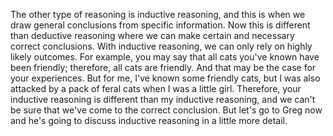 The other type of reasoning is inductive reasoning, and this is when we draw
general conclusions from specific information. Now this is different than
deductive reasoning where we can make certain and necessary correct
conclusions. With inductive reasoning, we can only rely on highly likely
outcomes. For example, you may say that all cats you've known have been
friendly; therefore, all cats are friendly. And that may be the case for your
experiences. But for me, I've known some friendly cats, but I was also attacked
by a pack of feral cats when I was a little girl. Therefore, your inductive
reasoning is different than my inductive reasoning, and we can't be sure that
we've come to the correct conclusion. But let's go to Greg now and he's going
to discuss inductive reasoning in a little more detail.
